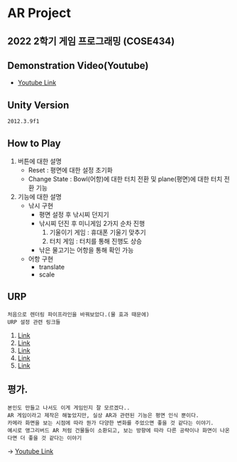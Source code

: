 # AR Project

## 2022 2학기 게임 프로그래밍 (COSE434)

## Demonstration Video(Youtube)
- [Youtube Link](https://www.youtube.com/watch?v=4CwR6Nl2Axg, "유튜브 시연영상")

## Unity Version
    2012.3.9f1

## How to Play
1. 버튼에 대한 설명
    - Reset : 평면에 대한 설정 초기화
    - Change State : Bowl(어항)에 대한 터치 전환 및 plane(평면)에 대한 터치 전환 기능
2. 기능에 대한 설명
    - 낚시 구현
        - 평면 설정 후 낚시찌 던지기
        - 낚시찌 던진 후 미니게임 2가지 순차 진행
            1. 기울이기 게임 : 휴대폰 기울기 맞추기
            2. 터치 게임 : 터치를 통해 진행도 상승
        - 낚은 물고기는 어항을 통해 확인 가능
    - 어항 구현
        - translate
        - scale 

## URP
    처음으로 렌더링 파이프라인을 바꿔보았다.(물 효과 때문에)
    URP 설정 관련 링크들
1.  [Link](https://rito15.github.io/posts/why-urp-material-shows-pink/)
2.  [Link](https://darkcatgame.tistory.com/88)
3.  [Link](https://docs.unity3d.com/Packages/com.unity.xr.arfoundation@3.1/manual/ar-camera-background-with-scriptable-render-pipeline.html)
4.  [Link](https://lektion-von-erfolglosigkeit.tistory.com/205)
5.  [Link](https://www.youtube.com/watch?v=yW34SiaXH7Q)


## 평가.
    본인도 만들고 나서도 이게 게임인지 잘 모르겠다..
    AR 게임이라고 제작은 해놓았지만, 실상 AR과 관련된 기능은 평면 인식 뿐이다.
    카메라 화면을 보는 시점에 따라 뭔가 다양한 변화를 주었으면 좋을 것 같다는 이야기.
    예시로 앵그리버드 AR 처럼 건물들이 소환되고, 보는 방향에 따라 다른 공략이나 화면이 나온다면 더 좋을 것 같다는 이야기
   ->    [Youtube Link](https://www.youtube.com/watch?v=7VdtUcdK3LI, "참고용 앵그리버드 링크")
